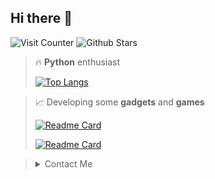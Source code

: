 ## Hi there 👋
![Visit Counter](https://komarev.com/ghpvc/?username=dogecn&style=pixel) <!--style=use-for-badge-->
![Github Stars](https://img.shields.io/badge/dynamic/json?logo=github&label=GitHub%20Stars&style=for-the-badge&query=%24.stars&url=https://api.github-star-counter.workers.dev/user/dogecn)

> 🔥 **Python** enthusiast
> 
> [![Top Langs](https://github-readme-stats.vercel.app/api/top-langs/?username=dogecn&theme=codeSTACKr)](https://github.com/dogecn)

> 📈 Developing some **gadgets** and **games**
> 
> [![Readme Card](https://github-readme-stats.vercel.app/api/pin/?username=dogecn&repo=plume-lexicon&theme=codeSTACKr)](https://github.com/dogecn/plume-lexicon)
> 
> [![Readme Card](https://github-readme-stats.vercel.app/api/pin/?username=dogecn&repo=tic-tac-toe&theme=codeSTACKr)](https://github.com/dogecn/tic-tac-toe)

> <details>
>   <summary>Contact Me</summary>
>   <br>
>   <p>🐧 3269515690 </p>
>   <p>✉️ hark2009lbf@outlook.com </p>
> </details>

